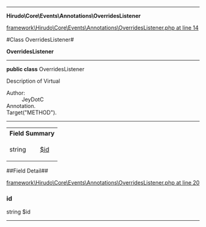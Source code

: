 

- - -

**Hirudo\Core\Events\Annotations\OverridesListener**


<a href="https://github.com/JeyDotC/Hirudo/blob/make-composer-compatible/framework/Hirudo/Core/Events/Annotations/OverridesListener.php#L14" target='_blank'>framework\Hirudo\Core\Events\Annotations\OverridesListener.php at line 14</a>

#Class OverridesListener#

**OverridesListener**




- - -

<p><strong>public  class</strong> <span>OverridesListener</span></p>

<div class="comment" id="overview_description"><p>Description of Virtual</p></div>

<dl>
<dt>Author:</dt>
<dd>JeyDotC</dd>
<dt>Annotation.</dt>
<dt>Target("METHOD").</dt>
</dl>


<hr />



<table id="summary_field">
<tr><th colspan="2">Field Summary</th></tr>
<tr>
<td><span class='k'></span> <span class='nx'>string</span></td>
<td class="description"><p class="name" ><a href="https://github.com/JeyDotC/Hirudo-docs/blob/master/Hirudo/Core/Events/Annotations/OverridesListener.md#id"> $id</a>
                                </p><p class="description"></p></td>
</tr>
</table>

##Field Detail##

<a href="https://github.com/JeyDotC/Hirudo/blob/make-composer-compatible/framework/Hirudo/Core/Events/Annotations/OverridesListener.php#L20" target='_blank'>framework\Hirudo\Core\Events\Annotations\OverridesListener.php at line 20</a>

<h3 id="id">id</h3>
<span class='k'></span> <span class='nx'>string</span><span class='no'> $id</span><div class="details">
<p></p>
</div>

- - -

